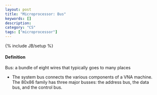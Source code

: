 ```yaml
---
layout: post
title: "Microprocessor: Bus"
keywords: []
description: 
category: "CS" 
tags: ["microprocessor"]
---
```

{% include JB/setup %}

#### Definition
Bus: a bundle of eight wires that typically goes to many places
- The system bus connects the various components of a VNA machine. The 80x86 family has three major
  busses: the address bus, the data bus, and the control bus.
